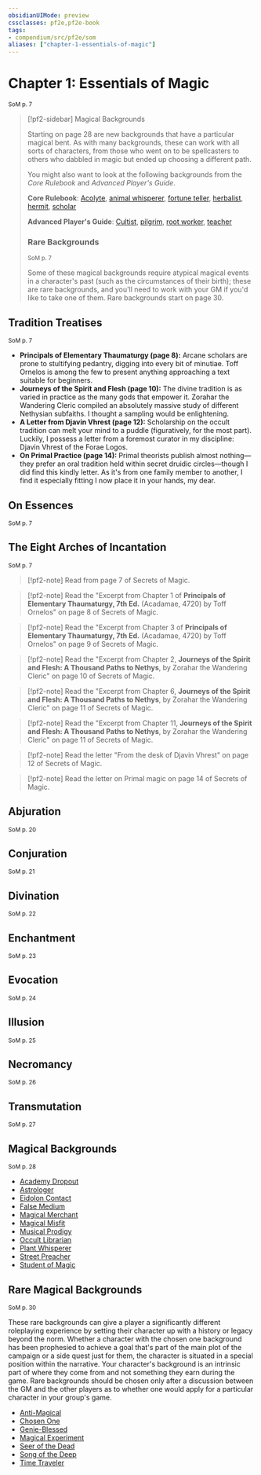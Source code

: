 ```yaml
---
obsidianUIMode: preview
cssclasses: pf2e,pf2e-book
tags:
- compendium/src/pf2e/som
aliases: ["chapter-1-essentials-of-magic"]
---
```

# Chapter 1: Essentials of Magic
<sup>SoM p. 7</sup>

> [!pf2-sidebar] Magical Backgrounds
> 
> Starting on page 28 are new backgrounds that have a particular magical bent. As with many backgrounds, these can work with all sorts of characters, from those who went on to be spellcasters to others who dabbled in magic but ended up choosing a different path.
> 
> You might also want to look at the following backgrounds from the _Core Rulebook_ and _Advanced Player's Guide_.
> 
> **Core Rulebook**: [Acolyte](compendium/character/backgrounds/acolyte.md), [animal whisperer](compendium/character/backgrounds/animal-whisperer.md), [fortune teller](compendium/character/backgrounds/fortune-teller.md), [herbalist](compendium/character/backgrounds/herbalist.md), [hermit](compendium/character/backgrounds/hermit.md), [scholar](compendium/character/backgrounds/scholar.md)
> 
> **Advanced Player's Guide**: [Cultist](compendium/character/backgrounds/cultist-apg.md), [pilgrim](compendium/character/backgrounds/pilgrim-apg.md), [root worker](compendium/character/backgrounds/root-worker-apg.md), [teacher](compendium/character/backgrounds/teacher-apg.md)
> 
> ### Rare Backgrounds
> <sup>SoM p. 7</sup>
> 
> Some of these magical backgrounds require atypical magical events in a character's past (such as the circumstances of their birth); these are rare backgrounds, and you'll need to work with your GM if you'd like to take one of them. Rare backgrounds start on page 30.

## Tradition Treatises
<sup>SoM p. 7</sup>

- **Principals of Elementary Thaumaturgy (page 8):** Arcane scholars are prone to stultifying pedantry, digging into every bit of minutiae. Toff Ornelos is among the few to present anything approaching a text suitable for beginners.
- **Journeys of the Spirit and Flesh (page 10):** The divine tradition is as varied in practice as the many gods that empower it. Zorahar the Wandering Cleric compiled an absolutely massive study of different Nethysian subfaiths. I thought a sampling would be enlightening.
- **A Letter from Djavin Vhrest (page 12):** Scholarship on the occult tradition can melt your mind to a puddle (figuratively, for the most part). Luckily, I possess a letter from a foremost curator in my discipline: Djavin Vhrest of the Forae Logos.
- **On Primal Practice (page 14):** Primal theorists publish almost nothing—they prefer an oral tradition held within secret druidic circles—though I did find this kindly letter. As it's from one family member to another, I find it especially fitting I now place it in your hands, my dear.

## On Essences
<sup>SoM p. 7</sup>

## The Eight Arches of Incantation
<sup>SoM p. 7</sup>

> [!pf2-note]
> Read from page 7 of Secrets of Magic.

> [!pf2-note]
> Read the "Excerpt from Chapter 1 of **Principals of Elementary Thaumaturgy, 7th Ed.** (Acadamae, 4720) by Toff Ornelos" on page 8 of Secrets of Magic.

> [!pf2-note]
> Read the "Excerpt from Chapter 3 of **Principals of Elementary Thaumaturgy, 7th Ed.** (Acadamae, 4720) by Toff Ornelos" on page 9 of Secrets of Magic.

> [!pf2-note]
> Read the "Excerpt from Chapter 2, **Journeys of the Spirit and Flesh: A Thousand Paths to Nethys**, by Zorahar the Wandering Cleric" on page 10 of Secrets of Magic.

> [!pf2-note]
> Read the "Excerpt from Chapter 6, **Journeys of the Spirit and Flesh: A Thousand Paths to Nethys**, by Zorahar the Wandering Cleric" on page 11 of Secrets of Magic.

> [!pf2-note]
> Read the "Excerpt from Chapter 11, **Journeys of the Spirit and Flesh: A Thousand Paths to Nethys**, by Zorahar the Wandering Cleric" on page 11 of Secrets of Magic.

> [!pf2-note]
> Read the letter "From the desk of Djavin Vhrest" on page 12 of Secrets of Magic.

> [!pf2-note]
> Read the letter on Primal magic on page 14 of Secrets of Magic.

## Abjuration
<sup>SoM p. 20</sup>

## Conjuration
<sup>SoM p. 21</sup>

## Divination
<sup>SoM p. 22</sup>

## Enchantment
<sup>SoM p. 23</sup>

## Evocation
<sup>SoM p. 24</sup>

## Illusion
<sup>SoM p. 25</sup>

## Necromancy
<sup>SoM p. 26</sup>

## Transmutation
<sup>SoM p. 27</sup>

## Magical Backgrounds
<sup>SoM p. 28</sup>

- [Academy Dropout](compendium/character/backgrounds/academy-dropout-som.md)
- [Astrologer](compendium/character/backgrounds/astrologer-som.md)
- [Eidolon Contact](compendium/character/backgrounds/eidolon-contact-som.md)
- [False Medium](compendium/character/backgrounds/false-medium-som.md)
- [Magical Merchant](compendium/character/backgrounds/magical-merchant-som.md)
- [Magical Misfit](compendium/character/backgrounds/magical-misfit-som.md)
- [Musical Prodigy](compendium/character/backgrounds/musical-prodigy-som.md)
- [Occult Librarian](compendium/character/backgrounds/occult-librarian-som.md)
- [Plant Whisperer](compendium/character/backgrounds/plant-whisperer-som.md)
- [Street Preacher](compendium/character/backgrounds/street-preacher-som.md)
- [Student of Magic](compendium/character/backgrounds/student-of-magic-som.md)

## Rare Magical Backgrounds
<sup>SoM p. 30</sup>

These rare backgrounds can give a player a significantly different roleplaying experience by setting their character up with a history or legacy beyond the norm. Whether a character with the chosen one background has been prophesied to achieve a goal that's part of the main plot of the campaign or a side quest just for them, the character is situated in a special position within the narrative. Your character's background is an intrinsic part of where they come from and not something they earn during the game. Rare backgrounds should be chosen only after a discussion between the GM and the other players as to whether one would apply for a particular character in your group's game.

- [Anti-Magical](compendium/character/backgrounds/anti-magical-som.md)
- [Chosen One](compendium/character/backgrounds/chosen-one-som.md)
- [Genie-Blessed](compendium/character/backgrounds/genie-blessed-som.md)
- [Magical Experiment](compendium/character/backgrounds/magical-experiment-som.md)
- [Seer of the Dead](compendium/character/backgrounds/seer-of-the-dead-som.md)
- [Song of the Deep](compendium/character/backgrounds/song-of-the-deep-som.md)
- [Time Traveler](compendium/character/backgrounds/time-traveler-som.md)